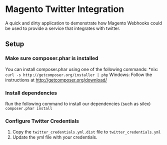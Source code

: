 # Magento Twitter Integration #

A quick and dirty application to demonstrate how Magento Webhooks could be used to provide a service that integrates with twitter.

## Setup ##

### Make sure composer.phar is installed ###

You can install composer.phar using one of the following commands: 
*nix: `curl -s http://getcomposer.org/installer | php`
Windows: Follow the instructions at http://getcomposer.org/download/

### Install dependencies ###
Run the following command to install our dependencies (such as silex)
`composer.phar install`

### Configure Twitter Credentials ###
1. Copy the `twitter_credentials.yml.dist` file to `twitter_credentials.yml`
2. Update the yml file with your credentials.

